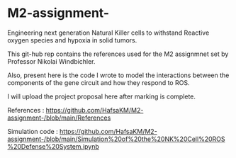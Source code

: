 # M2-assignment-
Engineering next generation Natural Killer cells to withstand Reactive oxygen species  and hypoxia in solid tumors.

This git-hub rep contains the references used for the M2 assignmnet set by Professor Nikolai Windbichler.

Also, present here is the code I wrote to model the interactions between the components of the gene circuit and how they respond to ROS. 

I will upload the project proposal here after marking is complete.

References : https://github.com/HafsaKM/M2-assignment-/blob/main/References

Simulation code : https://github.com/HafsaKM/M2-assignment-/blob/main/Simulation%20of%20the%20NK%20Cell%20ROS%20Defense%20System.ipynb
